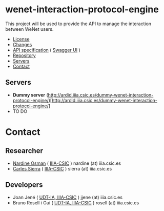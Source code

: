 # wenet-interaction-protocol-engine

This project will be used to provide the API to manage the interaction between WeNet users.

 - [License](LICENSE)
 - [Changes](CHANGELOG)
 - [API specification](https://bitbucket.org/wenet/wenet-components-documentation/src/master/sources/wenet-interaction-protocol-engine-api.yaml) ( [Swagger UI](http://swagger.u-hopper.com/?url=https://bitbucket.org/wenet/wenet-components-documentation/raw/master/sources/wenet-interaction-protocol-engine-api.yaml) )
 - [Repository](https://rosell@bitbucket.org/wenet/wenet-interaction-protocol-engine.git)
 - [Servers](#servers)
 - [Contact](#contact)

## Servers

  - **Dummy server** (http://ardid.iiia.csic.es/dummy-wenet-interaction-protocol-engine/)[http://ardid.iiia.csic.es/dummy-wenet-interaction-protocol-engine/]
  - TO DO



# Contact

## Researcher

 - [Nardine Osman](http://www.iiia.csic.es/~nardine/) ( [IIIA-CSIC](http://www.iiia.csic.es) ) nardine (at) iiia.csic.es
 - [Carles Sierra](http://www.iiia.csic.es/~sierra/) ( [IIIA-CSIC](http://www.iiia.csic.es) ) sierra (at) iiia.csic.es

## Developers

 - Joan Jené ( [UDT-IA, IIIA-CSIC](http://www.iiia.csic.es) ) jjene (at) iiia.csic.es
 - Bruno Rosell i Gui ( [UDT-IA, IIIA-CSIC](http://www.iiia.csic.es) ) rosell (at) iiia.csic.es
